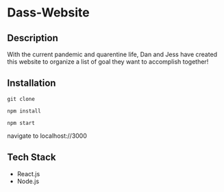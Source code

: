 # Dass-Website

## Description 
With the current pandemic and quarentine life, Dan and Jess have created this website to organize a list of goal they want to accomplish together! 

## Installation 
```git clone```

```npm install```

```npm start```

navigate to localhost://3000

## Tech Stack
* React.js
* Node.js
